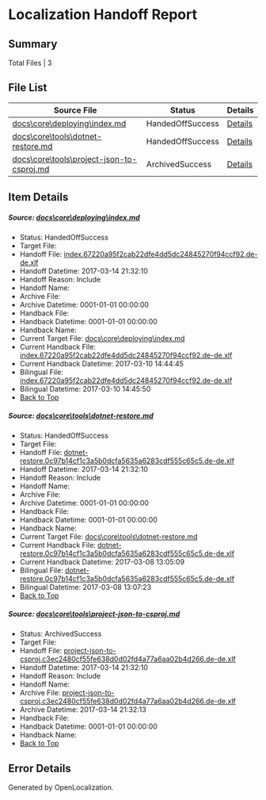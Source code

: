 # <a name='report-top'></a> Localization Handoff Report

## Summary
 Total Files | 3

## File List
 Source File | Status | Details 
 ----------- | ------ | ------- 
 [docs\core\deploying\index.md](https://github.com/dotnet/docs/blob/24bca179bc153a6bb469e38067e457fa61a9d2b3/docs/core/deploying/index.md) | HandedOffSuccess | [Details](#ef742b932a3a76359e3f06129dce0bf127a1977e34)
 [docs\core\tools\dotnet-restore.md](https://github.com/dotnet/docs/blob/24bca179bc153a6bb469e38067e457fa61a9d2b3/docs/core/tools/dotnet-restore.md) | HandedOffSuccess | [Details](#448c7723adbd73de43fc0babcba243d0a4c8f74c86)
 [docs\core\tools\project-json-to-csproj.md](https://github.com/dotnet/docs/blob/24bca179bc153a6bb469e38067e457fa61a9d2b3/docs/core/tools/project-json-to-csproj.md) | ArchivedSuccess | [Details](#8e2841ab6ff6fc93f0b86af84b91eb2c07a5a3a096)

## Item Details
##### <a name='ef742b932a3a76359e3f06129dce0bf127a1977e34'></a> Source: [docs\core\deploying\index.md](https://github.com/dotnet/docs/blob/24bca179bc153a6bb469e38067e457fa61a9d2b3/docs/core/deploying/index.md)
* Status: HandedOffSuccess
* Target File: 
* Handoff File: [index.67220a95f2cab22dfe4dd5dc24845270f94ccf92.de-de.xlf](https://github.com/dotnet/docs.handoff/blob/cd276bb2582f0b1b97ddca9b1975b4a1a008cfb4/ol-handoff/dotnet/docs.de-de/master/dotnet-core/index.67220a95f2cab22dfe4dd5dc24845270f94ccf92.de-de.xlf)
* Handoff Datetime: 2017-03-14 21:32:10
* Handoff Reason: Include
* Handoff Name: 
* Archive File: 
* Archive Datetime: 0001-01-01 00:00:00
* Handback File: 
* Handback Datetime: 0001-01-01 00:00:00
* Handback Name: 
* Current Target File: [docs\core\deploying\index.md](https://github.com/dotnet/docs.de-de/blob/4dc1707ac3fd2fa5834371b609a8dffca6cb2369/docs/core/deploying/index.md)
* Current Handback File: [index.67220a95f2cab22dfe4dd5dc24845270f94ccf92.de-de.xlf](https://github.com/dotnet/docs.handback/blob/1108f9f78260c6ae299ffe0dde7ff733de042942/ol-handback/dotnet/docs.de-de/master/dotnet-core/index.67220a95f2cab22dfe4dd5dc24845270f94ccf92.de-de.xlf)
* Current Handback Datetime: 2017-03-10 14:44:45
* Bilingual File: [index.67220a95f2cab22dfe4dd5dc24845270f94ccf92.de-de.xlf](https://github.com/dotnet/docs.handback/blob/1108f9f78260c6ae299ffe0dde7ff733de042942/ol-handback/dotnet/docs.de-de/master/dotnet-core/index.67220a95f2cab22dfe4dd5dc24845270f94ccf92.de-de.xlf)
* Bilingual Datetime: 2017-03-10 14:45:50
* [Back to Top](#report-top)

##### <a name='448c7723adbd73de43fc0babcba243d0a4c8f74c86'></a> Source: [docs\core\tools\dotnet-restore.md](https://github.com/dotnet/docs/blob/24bca179bc153a6bb469e38067e457fa61a9d2b3/docs/core/tools/dotnet-restore.md)
* Status: HandedOffSuccess
* Target File: 
* Handoff File: [dotnet-restore.0c97b14cf1c3a5b0dcfa5635a6283cdf555c65c5.de-de.xlf](https://github.com/dotnet/docs.handoff/blob/cd276bb2582f0b1b97ddca9b1975b4a1a008cfb4/ol-handoff/dotnet/docs.de-de/master/dotnet-core/dotnet-restore.0c97b14cf1c3a5b0dcfa5635a6283cdf555c65c5.de-de.xlf)
* Handoff Datetime: 2017-03-14 21:32:10
* Handoff Reason: Include
* Handoff Name: 
* Archive File: 
* Archive Datetime: 0001-01-01 00:00:00
* Handback File: 
* Handback Datetime: 0001-01-01 00:00:00
* Handback Name: 
* Current Target File: [docs\core\tools\dotnet-restore.md](https://github.com/dotnet/docs.de-de/blob/d70c07528b08e9fffc850776990c01cbc8e888ca/docs/core/tools/dotnet-restore.md)
* Current Handback File: [dotnet-restore.0c97b14cf1c3a5b0dcfa5635a6283cdf555c65c5.de-de.xlf](https://github.com/dotnet/docs.handback/blob/141a5da209e86d6f730d131240306ea8c431e033/ol-handback/dotnet/docs.de-de/master/dotnet-core/dotnet-restore.0c97b14cf1c3a5b0dcfa5635a6283cdf555c65c5.de-de.xlf)
* Current Handback Datetime: 2017-03-08 13:05:09
* Bilingual File: [dotnet-restore.0c97b14cf1c3a5b0dcfa5635a6283cdf555c65c5.de-de.xlf](https://github.com/dotnet/docs.handback/blob/141a5da209e86d6f730d131240306ea8c431e033/ol-handback/dotnet/docs.de-de/master/dotnet-core/dotnet-restore.0c97b14cf1c3a5b0dcfa5635a6283cdf555c65c5.de-de.xlf)
* Bilingual Datetime: 2017-03-08 13:07:23
* [Back to Top](#report-top)

##### <a name='8e2841ab6ff6fc93f0b86af84b91eb2c07a5a3a096'></a> Source: [docs\core\tools\project-json-to-csproj.md](https://github.com/dotnet/docs/blob/24bca179bc153a6bb469e38067e457fa61a9d2b3/docs/core/tools/project-json-to-csproj.md)
* Status: ArchivedSuccess
* Target File: 
* Handoff File: [project-json-to-csproj.c3ec2480cf55fe638d0d02fd4a77a6aa02b4d266.de-de.xlf](https://github.com/dotnet/docs.handoff/blob/cd276bb2582f0b1b97ddca9b1975b4a1a008cfb4/ol-handoff/dotnet/docs.de-de/master/dotnet-core/project-json-to-csproj.c3ec2480cf55fe638d0d02fd4a77a6aa02b4d266.de-de.xlf)
* Handoff Datetime: 2017-03-14 21:32:10
* Handoff Reason: Include
* Handoff Name: 
* Archive File: [project-json-to-csproj.c3ec2480cf55fe638d0d02fd4a77a6aa02b4d266.de-de.xlf](https://github.com/dotnet/docs.handoff/blob/f469a21941606eae84b02b201317a01e877e64e6/ol-archive/dotnet/docs.de-de/master/dotnet-core/project-json-to-csproj.c3ec2480cf55fe638d0d02fd4a77a6aa02b4d266.de-de.xlf)
* Archive Datetime: 2017-03-14 21:32:13
* Handback File: 
* Handback Datetime: 0001-01-01 00:00:00
* Handback Name: 
* [Back to Top](#report-top)


## Error Details

Generated by OpenLocalization.
